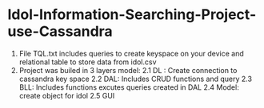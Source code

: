 # Idol-Information-Searching-Project-use-Cassandra

1. File TQL.txt includes queries to create keyspace on your device and relational table to store data from idol.csv
2. Project was builed in 3 layers model:
  2.1 DL : Create connection to cassandra key space
  2.2 DAL: Includes CRUD functions and query
  2.3 BLL: Includes functions excutes queries created in DAL
  2.4 Model: create object for idol 
  2.5 GUI
